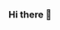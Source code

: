 ### Hi there 👋

<!--
**PrabirKalwani/PrabirKalwani** is a ✨ _special_ ✨ repository because its `README.md` (this file) appears on your GitHub profile.



🔭 I’m currently working on Django Stack.
🌱 I’m currently learning React,Angular ,MongoDB ,Docker ,Firebase.
👯 I’m looking to collaborate on Cloub Based Projects.
🤔 I’m looking for help with Machine Learning & Nodejs based Projects.
💬 Ask me about anything tech & Sci Related!
📫 How to reach me: prabir.kalwani@gmail.com
😄 Pronouns: he/him
⚡ Fun fact: I love lifiting heavy weights & overclocking my laptop until it explodes 💥!
